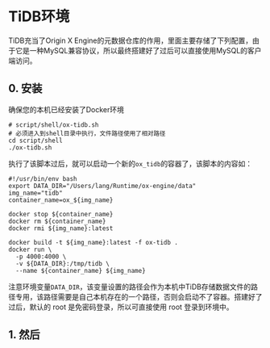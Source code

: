 # TiDB环境

TiDB充当了Origin X Engine的元数据仓库的作用，里面主要存储了下列配置，由于它是一种MySQL兼容协议，所以最终搭建好了过后可以直接使用MySQL的客户端访问。

## 0. 安装

确保您的本机已经安装了Docker环境

```shell
# script/shell/ox-tidb.sh
# 必须进入到shell目录中执行，文件路径使用了相对路径
cd script/shell
./ox-tidb.sh
```

执行了该脚本过后，就可以启动一个新的`ox_tidb`的容器了，该脚本的内容如：

```shell
#!/usr/bin/env bash
export DATA_DIR="/Users/lang/Runtime/ox-engine/data"
img_name="tidb"
container_name=ox_${img_name}

docker stop ${container_name}
docker rm ${container_name}
docker rmi ${img_name}:latest

docker build -t ${img_name}:latest -f ox-tidb .
docker run \
  -p 4000:4000 \
  -v ${DATA_DIR}:/tmp/tidb \
  --name ${container_name} ${img_name}
```

注意环境变量`DATA_DIR`，该变量设置的路径会作为本机中TiDB存储数据文件的路径专用，该路径需要是自己本机存在的一个路径，否则会启动不了容器。搭建好了过后，默认的 root 是免密码登录，所以可直接使用 root 登录到环境中。

## 1. 然后



